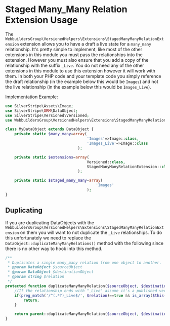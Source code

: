 Staged Many_Many Relation Extension Usage
=================
The ``WebbuildersGroup\VersionedHelpers\Extensions\StagedManyManyRelationExtension`` extension allows you to have a draft a live state for a ``many_many`` relationship. It's pretty simple to implement, like most of the other extensions in this module you must pass the relationships into the extension. However you must also ensure that you add a copy of the relationship with the suffix ``_Live``. You do not need any of the other extensions in this module to use this extension however it will work with them. In both your PHP code and your template code you simply reference the draft relationship (in the example below this would be ``Images``) and not the live relationship (in the example below this would be ``Images_Live``).


Implementation Example:
```php
use SilverStripe\Assets\Image;
use SilverStripe\ORM\DataObject;
use SilverStripe\Versioned\Versioned;
use WebbuildersGroup\VersionedHelpers\Extensions\StagedManyManyRelationExtension;

class MyDataObject extends DataObject {
    private static $many_many=array(
                                    'Images'=>Image::class,
                                    'Images_Live'=>Image::class
                                );

    private static $extensions=array(
                                    Versioned::class,
                                    StagedManyManyRelationExtension::class
                                );

    private static $staged_many_many=array(
                                        'Images'
                                    );
}
```


## Duplicating
If you are duplicating DataObjects with the ``WebbuildersGroup\VersionedHelpers\Extensions\StagedManyManyRelationExtension`` on them you will want to not duplicate the ``_Live`` relationships. To do this unfortunately we need to replace the ``DataObject::duplicateManyManyRelations()`` method with the following since there is no other way to hook into this method.
```php
/**
 * Duplicates a single many_many relation from one object to another.
 * @param DataObject $sourceObject
 * @param DataObject $destinationObject
 * @param string $relation
 */
protected function duplicateManyManyRelation($sourceObject, $destinationObject, $relation)
    //If the relationship ends with "_Live" assume it's a published version of a relationship and skip if present in the config
    if(preg_match('/^(.*?)_Live$/', $relation)==true && is_array($this->config()->staged_many_many) && in_array(pre_replace('/^(.*?)_Live$/', '$1', $relation), $this->config()->staged_many_many)) {
        return;
    }

    return parent::duplicateManyManyRelation($sourceObject, $destinationObject, $relation);
}
```
